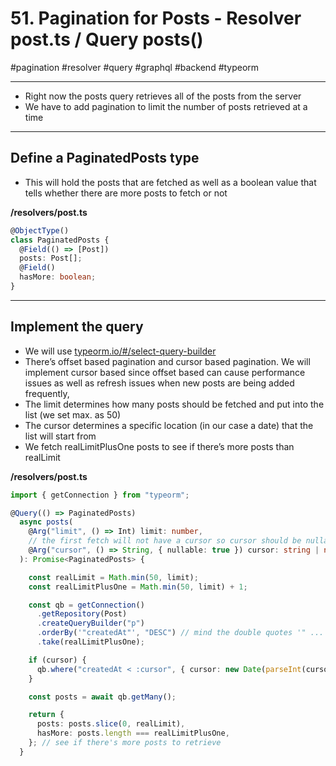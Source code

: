 # 51\. Pagination for Posts - Resolver post.ts / Query posts()

#pagination #resolver #query #graphql #backend #typeorm

* * *

- Right now the posts query retrieves all of the posts from the server
- We have to add pagination to limit the number of posts retrieved at a time

  

* * *

## Define a PaginatedPosts type

  

- This will hold the posts that are fetched as well as a boolean value that tells whether there are more posts to fetch or not

  

**/resolvers/post.ts**  

```typescript
@ObjectType()
class PaginatedPosts {
  @Field(() => [Post])
  posts: Post[];
  @Field()
  hasMore: boolean;
}
```

  

* * *

## Implement the query

  

- We will use [typeorm.io/#/select-query-builder](https://typeorm.io/#/select-query-builder "https://typeorm.io/#/select-query-builder") 
- There’s offset based pagination and cursor based pagination. We will implement cursor based since offset based can cause performance issues as well as refresh issues when new posts are being added frequently, 
- The limit determines how many posts should be fetched and put into the list (we set max. as 50)
- The cursor determines a specific location (in our case a date) that the list will start from
- We fetch realLimitPlusOne posts to see if there’s more posts than realLimit

  

**/resolvers/post.ts**

```typescript
import { getConnection } from "typeorm";

@Query(() => PaginatedPosts)
  async posts(
    @Arg("limit", () => Int) limit: number,
    // the first fetch will not have a cursor so cursor should be nullable
    @Arg("cursor", () => String, { nullable: true }) cursor: string | null
  ): Promise<PaginatedPosts> {

    const realLimit = Math.min(50, limit);
    const realLimitPlusOne = Math.min(50, limit) + 1;

    const qb = getConnection()
      .getRepository(Post)
      .createQueryBuilder("p")
      .orderBy('"createdAt"', "DESC") // mind the double quotes '" ... "'
      .take(realLimitPlusOne);

    if (cursor) {
      qb.where("createdAt < :cursor", { cursor: new Date(parseInt(cursor)) });
    }

    const posts = await qb.getMany();

    return {
      posts: posts.slice(0, realLimit),
      hasMore: posts.length === realLimitPlusOne,
    }; // see if there's more posts to retrieve
  }
```